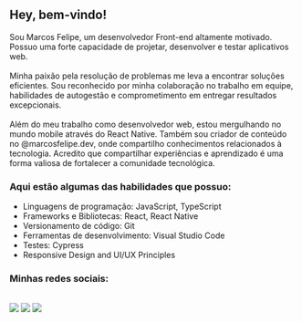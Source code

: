 <h2 align="left">Hey, bem-vindo!</h2>

Sou Marcos Felipe, um desenvolvedor Front-end altamente motivado. Possuo uma forte capacidade de projetar, desenvolver e testar aplicativos web.
<br><br>
Minha paixão pela resolução de problemas me leva a encontrar soluções eficientes. Sou reconhecido por minha colaboração no trabalho em equipe, habilidades de autogestão e comprometimento em entregar resultados excepcionais.
<br><br>
Além do meu trabalho como desenvolvedor web, estou mergulhando no mundo mobile através do React Native. Também sou criador de conteúdo no @marcosfelipe.dev, onde compartilho conhecimentos relacionados à tecnologia. Acredito que compartilhar experiências e aprendizado é uma forma valiosa de fortalecer a comunidade tecnológica.


### Aqui estão algumas das habilidades que possuo:

- Linguagens de programação: JavaScript, TypeScript<br>
- Frameworks e Bibliotecas: React, React Native<br>
- Versionamento de código: Git<br>
- Ferramentas de desenvolvimento: Visual Studio Code<br>
- Testes: Cypress<br>
- Responsive Design and UI/UX Principles<br>

### Minhas redes sociais:

<div align="left" style="display: inline_block"><br>
<a href="https://instagram.com/felipereiss_01" target="_blank"><img src="https://img.shields.io/badge/-Instagram-E4405F?style=for-the-badge&logo=instagram&logoColor=white" target="_blank"></a>
<a href = "mailto:mfsr021@gmail.com"><img src="https://img.shields.io/badge/Gmail-333333?style=for-the-badge&logo=gmail&logoColor=white" target="_blank"></a>
<a href = "https://www.linkedin.com/in/marcosfelipe01" target="_blank"><img src="https://img.shields.io/badge/-LinkedIn-%230077B5?style=for-the-badge&logo=linkedin&logoColor=white" target="_blank">
</div>  

<!--![Java](https://img.shields.io/badge/Java-ED8B00?style=for-the-badge&logo=java&logoColor=white)
![delphi](https://img.shields.io/badge/Delphi-B22222?style=for-the-badge&logo=delphi&logoColor=white)
![spring-boot](https://img.shields.io/badge/springboot-6db33f?style=for-the-badge&logo=spring&logoColor=white)
![postgresql](https://img.shields.io/badge/PostgreSQL-316192?style=for-the-badge&logo=postgresql&logoColor=white) <br>
![git](https://img.shields.io/badge/Git-F05032?style=for-the-badge&logo=git&logoColor=white)
![mongodb](https://img.shields.io/badge/MongoDB-4EA94B?style=for-the-badge&logo=mongodb&logoColor=white)
![css](https://img.shields.io/badge/CSS3-1572B6?style=for-the-badge&logo=css3&logoColor=white)
![html](https://img.shields.io/badge/HTML5-E34F26?style=for-the-badge&logo=html5&logoColor=white)-->

<!--![Snake animation](https://github.com/marcosf01/marcosf01/blob/output/github-contribution-grid-snake.svg)-->
